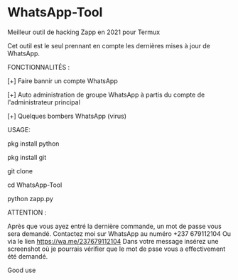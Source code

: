 # WhatsApp-Tool
Meilleur outil de hacking Zapp en 2021 pour Termux

Cet outil est le seul prennant en compte les dernières mises à jour de WhatsApp. 

FONCTIONNALITÉS :


[+] Faire bannir un compte WhatsApp


[+] Auto administration de groupe WhatsApp à partis du compte de l'administrateur principal


[+] Quelques bombers WhatsApp (virus)

USAGE:

pkg install python

pkg install git

git clone 

cd WhatsApp-Tool

python zapp.py

ATTENTION :

Après que vous ayez entré la dernière commande, un mot de passe vous sera demandé. Contactez moi sur WhatsApp au numéro +237 679112104
Ou via le lien https://wa.me/237679112104 
Dans votre message insérez une screenshot où je pourrais vérifier que le mot de psse vous a effectivement été demandé. 

Good use

